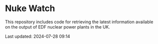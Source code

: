 # Nuke Watch

This repository includes code for retrieving the latest information available on the output of EDF nuclear power plants in the UK.

Last updated: 2024-07-28 09:14